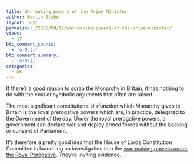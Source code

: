 ```yaml
---
title: War-making powers of the Prime Minister
author: Martin Stabe
layout: post
permalink: /2005/08/12/war-making-powers-of-the-prime-minister/
views:
  - 17
btc_comment_counts:
  - 'a:0:{}'
btc_comment_summary:
  - 'a:0:{}'
categories:
  - UK
---
```

If there&rsquo;s a good reason to scrap the Monarchy in Britain, it has nothing to do with the cost or symbolic arguments that often are raised.

The most significant constitutional disfunction which Monarchy gives to Britain is the royal prerogative powers which are, in practice, delegated to the Government of the day. Under the royal prerogative powers, a government can declare war and deploy armed forces without the backing or consent of Parliament.

It&rsquo;s therefore a pretty good idea that the House of Lords Constitution Committee is launching an investigation into the [ war-making powers under the Royal Perogative][1]. They&rsquo;re inviting evidence.

 [1]: http://www.parliament.uk/parliamentary_committees/lords_press_notices/pn110805const.cfm